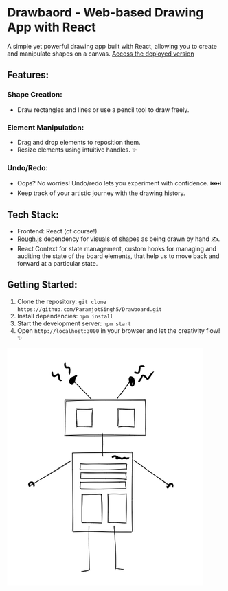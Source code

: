 
# Drawbaord - Web-based Drawing App with React
A simple yet powerful drawing app built with React, allowing you to create and manipulate shapes on a canvas. [Access the deployed version](https://paramjotsingh5.github.io/Drawboard/)

## Features:

### Shape Creation:
* Draw rectangles and lines or use a pencil tool to draw freely.

### Element Manipulation:
* Drag and drop elements to reposition them.
* Resize elements using intuitive handles. ✨
### Undo/Redo:
* Oops? No worries! Undo/redo lets you experiment with confidence. ⏮️⏭️
* Keep track of your artistic journey with the drawing history.

## Tech Stack:

* Frontend: React (of course!)
* [Rough.js](https://roughjs.com/) dependency for visuals of shapes as being drawn by hand ✍️.
* React Context for state management, custom hooks for managing and auditing the state of the board elements, that help us to move back and forward at a particular state. 

## Getting Started:

1. Clone the repository: `git clone https://github.com/ParamjotSingh5/Drawboard.git`
2. Install dependencies: `npm install`
3. Start the development server: `npm start`
4. Open `http://localhost:3000` in your browser and let the creativity flow! ✨

![My try on Drawbaord](https://github.com/ParamjotSingh5/Drawboard/blob/master/Screenshot%202024-01-21%20211004.png)
